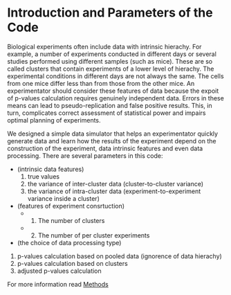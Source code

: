 # Introduction and Parameters of the Code
Biological experiments often include data with intrinsic hierachy. For example, a number of experiments conducted in different days or several studies performed using different samples (such as mice). These are so called clusters that contain experiments of a lower level of hierachy. The experimental conditions in different days are not always the same. The cells from one mice differ less than from those from the other mice. An experimentator should consider these features of data because the expoit of p-values calculation requires genuinely independent data. Errors in these means can lead to pseudo-replication and false positive results. This, in turn, complicates correct assessment of statistical power and impairs optimal planning of experiments. 

We designed a simple data simulator that helps an experimentator quickly generate data and learn how the results of the experiment depend on the construction of the experiment, data intrinsic features and even data processing. There are several parameters in this code:
* (intrinsic data features) 
	1. true values
	2. the variance of inter-cluster data (cluster-to-cluster variance)
	3. the variance of intra-cluster data (experiment-to-experiment variance inside a cluster)
* (features of experiment consrtuction) 
	* 1. The number of clusters 
	* 2. The number of per cluster experiments 
* (the choice of data processing type) 
1. p-values calculation based on pooled data (ignorence of data hierachy)
2. p-values calculation based on clusters 
3. adjusted p-values calculation 
		
For more information read [Methods](https://github.com/juliaLopanskaia/biostastics_article/blob/master/docs/methods.md)
